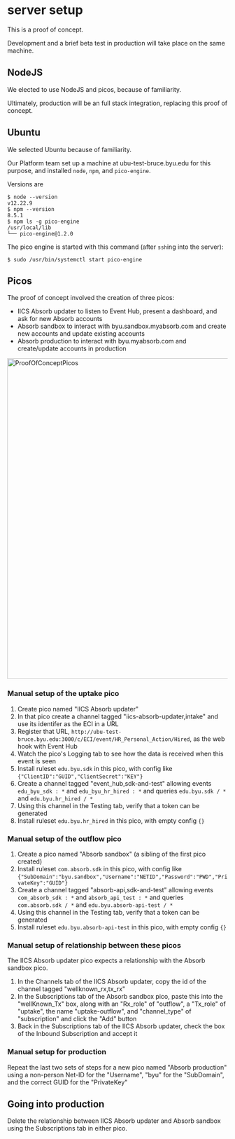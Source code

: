# server setup

This is a proof of concept.

Development and a brief beta test in production will take place on the same machine.

## NodeJS

We elected to use NodeJS and picos, because of familiarity.

Ultimately, production will be an full stack integration, replacing this proof of concept.

## Ubuntu

We selected Ubuntu because of familiarity.

Our Platform team set up a machine at ubu-test-bruce.byu.edu for this purpose,
and installed `node`, `npm`, and `pico-engine`.

Versions are
```
$ node --version
v12.22.9
$ npm --version
8.5.1
$ npm ls -g pico-engine
/usr/local/lib
└── pico-engine@1.2.0
```

The pico engine is started with this command (after `ssh`ing into the server):
```
$ sudo /usr/bin/systemctl start pico-engine
```

## Picos

The proof of concept involved the creation of three picos:
- IICS Absorb updater to listen to Event Hub, present a dashboard, and ask for new Absorb accounts
- Absorb sandbox to interact with byu.sandbox.myabsorb.com and create new accounts and update existing accounts
- Absorb production to interact with byu.myabsorb.com and create/update accounts in production

<img width="732" alt="ProofOfConceptPicos" src="https://user-images.githubusercontent.com/19273926/218779155-f2a888f0-9824-4ca2-97cc-6fe619fe19d9.png">

### Manual setup of the uptake pico

1. Create pico named "IICS Absorb updater"
1. In that pico create a channel tagged "iics-absorb-updater,intake" and use its identifer as the ECI in a URL
1. Register that URL, `http://ubu-test-bruce.byu.edu:3000/c/ECI/event/HR_Personal_Action/Hired`, as the web hook with Event Hub
1. Watch the pico's Logging tab to see how the data is received when this event is seen
1. Install ruleset `edu.byu.sdk` in this pico, with config like `{"ClientID":"GUID","ClientSecret":"KEY"}`
1. Create a channel tagged "event_hub,sdk-and-test" allowing events `edu_byu_sdk : *` and `edu_byu_hr_hired : *` and queries `edu.byu.sdk / *` and `edu.byu.hr_hired / *`
1. Using this channel in the Testing tab, verify that a token can be generated
1. Install ruleset `edu.byu.hr_hired` in this pico, with empty config `{}`

### Manual setup of the outflow pico

1. Create a pico named "Absorb sandbox" (a sibling of the first pico created)
1. Install ruleset `com.absorb.sdk` in this pico, with config like `{"SubDomain":"byu.sandbox","Username":"NETID","Password":"PWD","PrivateKey":"GUID"}`
1. Create a channel tagged "absorb-api,sdk-and-test" allowing events `com_absorb_sdk : *` and `absorb_api_test : *` and queries `com.absorb.sdk / *` and `edu.byu.absorb-api-test / *`
1. Using this channel in the Testing tab, verify that a token can be generated
1. Install ruleset `edu.byu.absorb-api-test` in this pico, with empty config `{}`

### Manual setup of relationship between these picos

The IICS Absorb updater pico expects a relationship with the Absorb sandbox pico.

1. In the Channels tab of the IICS Absorb updater, copy the id of the channel tagged "wellknown_rx,tx_rx"
1. In the Subscriptions tab of the Absorb sandbox pico, paste this into the "wellKnown_Tx" box, along with an "Rx_role" of "outflow", a "Tx_role" of "uptake", the name "uptake-outflow", and "channel_type" of "subscription" and click the "Add" button
1. Back in the Subscriptions tab of the IICS Absorb updater, check the box of the Inbound Subscription and accept it

### Manual setup for production

Repeat the last two sets of steps for a new pico named "Absorb production" using a non-person Net-ID for the "Username", "byu" for the "SubDomain", and the correct GUID for the "PrivateKey"

## Going into production

Delete the relationship between IICS Absorb updater and Absorb sandbox using the Subscriptions tab in either pico.
